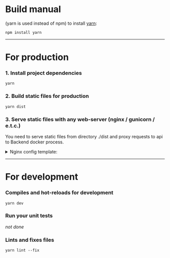 # Build manual

(yarn is used instead of npm)
to install [yarn](https://yarnpkg.com/):
```
npm install yarn
```

---
# For production
### 1. Install project dependencies 
```
yarn
```

### 2. Build static files for production
```
yarn dist
```

### 3. Serve static files with any web-server (nginx / gunicorn / e.t.c.)
You need to serve static files from directory ./dist and proxy requests to api to Backend docker process.
<details>
 <summary>Nginx config template:</summary>

```
server {
  server_name best-hack-exchange;

  location / {
    root /home/liokordeployer/LioKorEdu_Frontend/dist;
    try_files $uri /index.html;
  }

  location /api/v1 {
    proxy_redirect off;
    proxy_cache off;
    proxy_set_header Host $host;
    proxy_set_header X-Real-IP $remote_addr;
    proxy_set_header X-Forwarded-For $proxy_add_x_forwarded_for;
    proxy_set_header X-Forwarded-Host $server_name;
    proxy_pass_header X-CSRF-TOKEN;
    proxy_pass http://127.0.0.1:__Docker_backend_port__;
  }

  listen 80;
}
```
</details>

---
# For development
### Compiles and hot-reloads for development
```
yarn dev
```
### Run your unit tests
*not done*

### Lints and fixes files
```
yarn lint --fix
```
